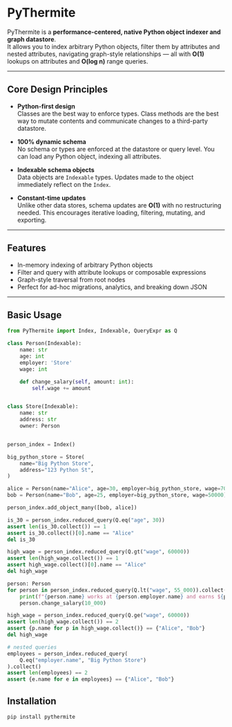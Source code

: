 # PyThermite

PyThermite is a **performance-centered, native Python object indexer and graph datastore**.  
It allows you to index arbitrary Python objects, filter them by attributes and nested attributes, navigating graph-style relationships — all with **O(1)** lookups on attributes and **O(log n)** range queries.

---

## Core Design Principles

- **Python-first design**  
  Classes are the best way to enforce types. Class methods are the best way to mutate contents and communicate changes to a third-party datastore.

- **100% dynamic schema**  
  No schema or types are enforced at the datastore or query level. You can load any Python object, indexing all attributes.

- **Indexable schema objects**  
  Data objects are `Indexable` types. Updates made to the object immediately reflect on the `Index`.

- **Constant-time updates**  
  Unlike other data stores, schema updates are **O(1)** with no restructuring needed. This encourages iterative loading, filtering, mutating, and exporting.

---

## Features

- In-memory indexing of arbitrary Python objects
- Filter and query with attribute lookups or composable expressions
- Graph-style traversal from root nodes
- Perfect for ad-hoc migrations, analytics, and breaking down JSON

---

## Basic Usage

```py
from PyThermite import Index, Indexable, QueryExpr as Q

class Person(Indexable):
    name: str
    age: int
    employer: 'Store'
    wage: int

    def change_salary(self, amount: int):
        self.wage += amount


class Store(Indexable):
    name: str
    address: str
    owner: Person


person_index = Index()

big_python_store = Store(
    name="Big Python Store",
    address="123 Python St",
)

alice = Person(name="Alice", age=30, employer=big_python_store, wage=70000)
bob = Person(name="Bob", age=25, employer=big_python_store, wage=50000)

person_index.add_object_many([bob, alice])

is_30 = person_index.reduced_query(Q.eq("age", 30))
assert len(is_30.collect()) == 1
assert is_30.collect()[0].name == "Alice"
del is_30

high_wage = person_index.reduced_query(Q.gt("wage", 60000))
assert len(high_wage.collect()) == 1
assert high_wage.collect()[0].name == "Alice"
del high_wage

person: Person
for person in person_index.reduced_query(Q.lt("wage", 55_000)).collect():
    print(f"{person.name} works at {person.employer.name} and earns ${person.wage}")
    person.change_salary(10_000)

high_wage = person_index.reduced_query(Q.ge("wage", 60000))
assert len(high_wage.collect()) == 2
assert {p.name for p in high_wage.collect()} == {"Alice", "Bob"}
del high_wage

# nested queries
employees = person_index.reduced_query(
    Q.eq("employer.name", "Big Python Store")
).collect()
assert len(employees) == 2
assert {e.name for e in employees} == {"Alice", "Bob"}
```

## Installation

```bash
pip install pythermite
